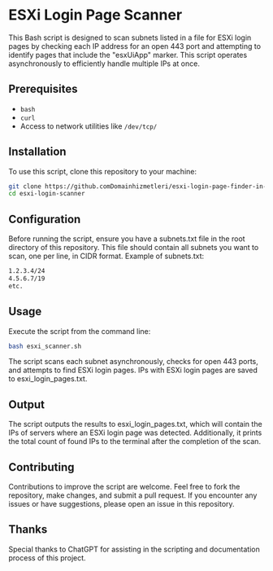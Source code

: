 # ESXi Login Page Scanner

This Bash script is designed to scan subnets listed in a file for ESXi login pages by checking each IP address for an open 443 port and attempting to identify pages that include the "esxUiApp" marker. This script operates asynchronously to efficiently handle multiple IPs at once.

## Prerequisites

- `bash`
- `curl`
- Access to network utilities like `/dev/tcp/`
  
## Installation

To use this script, clone this repository to your machine:

```bash
git clone https://github.comDomainhizmetleri/esxi-login-page-finder-in-subnets.git
cd esxi-login-scanner
```

## Configuration
Before running the script, ensure you have a subnets.txt file in the root directory of this repository. This file should contain all subnets you want to scan, one per line, in CIDR format. Example of subnets.txt:

```bash
1.2.3.4/24
4.5.6.7/19
etc.

```

## Usage
Execute the script from the command line:

```bash
bash esxi_scanner.sh
```
The script scans each subnet asynchronously, checks for open 443 ports, and attempts to find ESXi login pages. IPs with ESXi login pages are saved to esxi_login_pages.txt.

## Output
The script outputs the results to esxi_login_pages.txt, which will contain the IPs of servers where an ESXi login page was detected. Additionally, it prints the total count of found IPs to the terminal after the completion of the scan.

## Contributing
Contributions to improve the script are welcome. Feel free to fork the repository, make changes, and submit a pull request. If you encounter any issues or have suggestions, please open an issue in this repository.

## Thanks
Special thanks to ChatGPT for assisting in the scripting and documentation process of this project.
